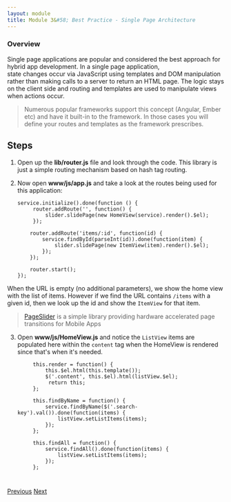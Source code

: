 ```yaml
---
layout: module
title: Module 3&#58; Best Practice - Single Page Architecture
---
```


### Overview
Single page applications are popular and considered the best approach for hybrid app development. In a single page application,  
state changes occur via JavaScript using templates and DOM manipulation rather than making calls to a server to return an HTML
 page. The logic stays on the client side and routing and templates are used to manipulate views when actions occur. 
 
 >Numerous popular frameworks support this concept (Angular, Ember etc) and have it built-in to the framework. In those cases you will define 
 your routes and templates as the framework prescribes.

 
## Steps
1. Open up the **lib/router.js** file and look through the code. This library is just a simple routing mechanism based on hash tag routing.
             
2. Now open **www/js/app.js** and take a look at the routes being used for this application:
 
       service.initialize().done(function () {
            router.addRoute('', function() {
                slider.slidePage(new HomeView(service).render().$el);
            });
       
           router.addRoute('items/:id', function(id) {
               service.findById(parseInt(id)).done(function(item) {
                   slider.slidePage(new ItemView(item).render().$el);
               });
           });
       
           router.start();
       });

  When the URL is empty (no additional parameters), we show the home view with the list of items. However if we find the URL contains
  `/items` with a given id, then we look up the id and show the `ItemView` for that item.

> [PageSlider](https://github.com/ccoenraets/PageSlider) is a simple library providing hardware accelerated page transitions for Mobile Apps

3. Open **www/js/HomeView.js** and notice the `ListView` items are populated here within the `content` tag when the HomeView is rendered since that's 
when it's needed.

            this.render = function() {
                this.$el.html(this.template());
                $('.content', this.$el).html(listView.$el);
                 return this;
            };
            
            this.findByName = function() {
                service.findByName($('.search-key').val()).done(function(items) {
                    listView.setListItems(items);
                });
            };
        
            this.findAll = function() {
                service.findAll().done(function(items) {
                    listView.setListItems(items);
                });
            };

<div class="row" style="margin-top:40px;">
<div class="col-sm-12">
<a href="module2.html" class="btn btn-default"><i class="glyphicon glyphicon-chevron-left"></i> Previous</a>
<a href="module4.html" class="btn btn-default pull-right">Next <i class="glyphicon
glyphicon-chevron-right"></i></a>
</div>
</div>
